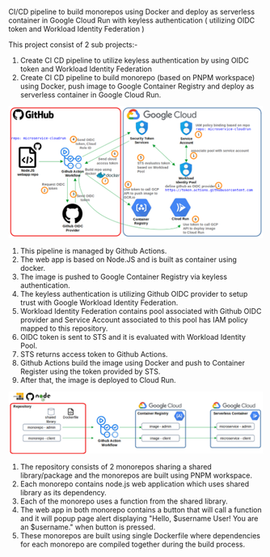 CI/CD pipeline to build monorepos using Docker and deploy as serverless container in Google Cloud Run with keyless authentication ( utilizing OIDC token and Workload Identity Federation )

This project consist of 2 sub projects:-
1. Create CI CD pipeline to utilize keyless authentication by using OIDC token and Workload Identity Federation
2. Create CI CD pipeline to build monorepo (based on PNPM workspace) using Docker, push image to Google Container Registry and deploy as serverless container in Google Cloud Run.


![alt text](diagram.png)

1. This pipeline is managed by Github Actions.
2. The web app is based on Node.JS and is built as container using docker.
3. The image is pushed to Google Container Registry via keyless authentication.
4. The keyless authentication is utilizing Github OIDC provider to setup trust with Google Workload Identity Federation.
5. Workload Identity Federation contains pool associated with Github OIDC provider and Service Account associated to this pool has IAM policy mapped to this repository.
6. OIDC token is sent to STS and it is evaluated with Workload Identity Pool.
7. STS returns access token to Github Actions.
8. Github Actions build the image using Docker and push to Container Register using the token provided by STS.
9. After that, the image is deployed to Cloud Run.


![alt text](diagram2.png)

1. The repository consists of 2 monorepos sharing a shared library/package and the monorepos are built using PNPM workspace.
2. Each monorepo contains node.js web application which uses shared library as its dependency.
3. Each of the monorepo uses a function from the shared library.
4. The web app in both monorepo contains a button that will call a function and it will popup page alert displaying "Hello, $username User! You are an $username." when button is pressed.
5. These monorepos are built using single Dockerfile where dependencies for each monorepo are compiled together during the build process.
